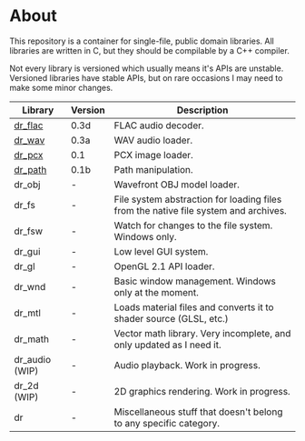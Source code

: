 # About
This repository is a container for single-file, public domain libraries. All libraries are
written in C, but they should be compilable by a C++ compiler.

Not every library is versioned which usually means it's APIs are unstable. Versioned libraries
have stable APIs, but on rare occasions I may need to make some minor changes.

Library                                         | Version | Description
----------------------------------------------- | ------- | -----------
[dr_flac](dr_flac.h)                            | 0.3d    | FLAC audio decoder.
[dr_wav](dr_wav.h)                              | 0.3a    | WAV audio loader.
[dr_pcx](dr_pcx.h)                              | 0.1     | PCX image loader.
[dr_path](dr_path.h)                            | 0.1b    | Path manipulation.
dr_obj                                          | -       | Wavefront OBJ model loader.
dr_fs                                           | -       | File system abstraction for loading files from the native file system and archives.
dr_fsw                                          | -       | Watch for changes to the file system. Windows only.
dr_gui                                          | -       | Low level GUI system.
dr_gl                                           | -       | OpenGL 2.1 API loader.
dr_wnd                                          | -       | Basic window management. Windows only at the moment.
dr_mtl                                          | -       | Loads material files and converts it to shader source (GLSL, etc.)
dr_math                                         | -       | Vector math library. Very incomplete, and only updated as I need it.
dr_audio (WIP)                                  | -       | Audio playback. Work in progress.
dr_2d (WIP)                                     | -       | 2D graphics rendering. Work in progress.
dr                                              | -       | Miscellaneous stuff that doesn't belong to any specific category.
